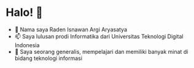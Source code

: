 # Halo! 👋
- 🔭 Nama saya Raden Isnawan Argi Aryasatya
- 📫 Saya lulusan prodi Informatika dari Universitas Teknologi Digital Indonesia
- 🌱 Saya seorang generalis, mempelajari dan memiliki banyak minat di bidang teknologi informasi
